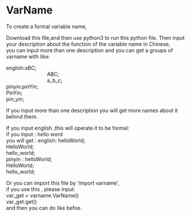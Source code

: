 # VarName
To create a formal variable name,

Download this file,and then use python3 to run this python file. 
Then input your description about the function of the variable name in Chinese,  
you can input more than one description and you can get a groups of varname with like:  
  
english:aBC;  
&emsp;&emsp;&emsp;&emsp;&emsp;&emsp;&emsp;&emsp;ABC;  
&emsp;&emsp;&emsp;&emsp;&emsp;&emsp;&emsp;&emsp;a_b_c;  
pinyin:pinYin;  
        PinYin;  
        pin_yin;  
          
If you input more than one description you will get more names about it behind them.  
  
If you input english ,this will operate it to  be formal:  
    if you input : hello word  
    you will get : english: helloWorld;  
                            HelloWorld;  
                            hello_world;  
                   pinyin : helloWorld;  
                            HelloWorld;  
                            hello_world;  
                              
                                
  
Or you can import this file by 'import varname',  
if you use this , please input:  
        var_get = varname.VarName()  
        var_get.get()  
and then you can do like befoe.  

                            
